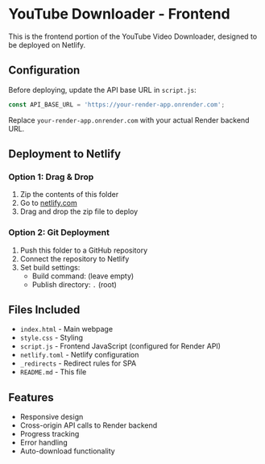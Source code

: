 # YouTube Downloader - Frontend

This is the frontend portion of the YouTube Video Downloader, designed to be deployed on Netlify.

## Configuration

Before deploying, update the API base URL in `script.js`:

```javascript
const API_BASE_URL = 'https://your-render-app.onrender.com';
```

Replace `your-render-app.onrender.com` with your actual Render backend URL.

## Deployment to Netlify

### Option 1: Drag & Drop
1. Zip the contents of this folder
2. Go to [netlify.com](https://netlify.com)
3. Drag and drop the zip file to deploy

### Option 2: Git Deployment
1. Push this folder to a GitHub repository
2. Connect the repository to Netlify
3. Set build settings:
   - Build command: (leave empty)
   - Publish directory: `.` (root)

## Files Included

- `index.html` - Main webpage
- `style.css` - Styling
- `script.js` - Frontend JavaScript (configured for Render API)
- `netlify.toml` - Netlify configuration
- `_redirects` - Redirect rules for SPA
- `README.md` - This file

## Features

- Responsive design
- Cross-origin API calls to Render backend
- Progress tracking
- Error handling
- Auto-download functionality